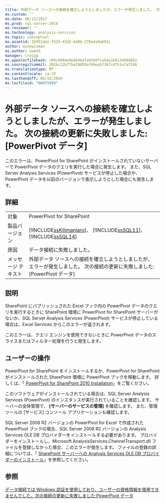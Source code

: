 ```yaml
---
title: 外部データ ソースへの接続を確立しようとしましたが、エラーが発生しました。 次の接続の更新に失敗しました:PowerPivot データ |Microsoft Docs
ms.custom: ''
ms.date: 06/13/2017
ms.prod: sql-server-2014
ms.reviewer: ''
ms.technology: analysis-services
ms.topic: conceptual
ms.assetid: 1b951da1-f62d-43d2-b40b-270a4a9ab92c
author: minewiskan
ms.author: owend
manager: craigg
ms.openlocfilehash: c09c8984e964b4bdfa93b0fcebae2e613d484892
ms.sourcegitcommit: 3026c22b7fba19059a769ea5f367c4f51efaf286
ms.translationtype: MT
ms.contentlocale: ja-JP
ms.lasthandoff: 06/15/2019
ms.locfileid: "66071950"
---
```

# <a name="an-error-occurred-during-an-attempt-to-establish-a-connection-to-the-external-data-source-the-following-connections-failed-to-refresh-powerpivot-data"></a>外部データ ソースへの接続を確立しようとしましたが、エラーが発生しました。 次の接続の更新に失敗しました:[PowerPivot データ]
  このエラーは、PowerPivot for SharePoint がインストールされていないサーバーで PowerPivot データのクエリを実行した場合に発生します。 また、SQL Server Analysis Services (PowerPivot) サービスが停止した場合や、PowerPivot データを以前のバージョンで表示しようとした場合にも発生します。  
  
## <a name="details"></a>詳細  
  
|||  
|-|-|  
|対象|PowerPivot for SharePoint|  
|製品バージョン|[!INCLUDE[ssKilimanjaro](../../includes/sskilimanjaro-md.md)]、 [!INCLUDE[ssSQL11](../../includes/sssql11-md.md)]、 [!INCLUDE[ssSQL14](../../includes/sssql14-md.md)]|  
|原因|データ接続に失敗しました。|  
|メッセージ テキスト|外部データ ソースへの接続を確立しようとしましたが、エラーが発生しました。 次の接続の更新に失敗しました:[PowerPivot データ]|  
  
## <a name="explanation"></a>説明  
 SharePoint にパブリッシュされた Excel ブック内の PowerPivot データのクエリを実行するときに SharePoint 環境に PowerPivot for SharePoint サーバーがないか、SQL Server Analysis Services (PowerPivot) サービスが停止している場合は、Excel Services からこのエラーが返されます。  
  
 このエラーは、クエリ エンジンを使用できないときに PowerPivot データのスライスまたはフィルター処理を行うと発生します。  
  
## <a name="user-action"></a>ユーザーの操作  
 PowerPivot for SharePoint をインストールするか、PowerPivot for SharePoint がインストールされた SharePoint 環境に PowerPivot ブックを移動します。 詳しくは、「 [PowerPivot for SharePoint 2010 Installation](../../sql-server/install/powerpivot-for-sharepoint-2010-installation.md)」をご覧ください。  
  
 このソフトウェアがインストールされている場合は、SQL Server Analysis Services (PowerPivot) のインスタンスが実行されていることを確認します。 サーバーの全体管理で、 **[サーバーのサービスの管理]** を確認します。 また、管理ツールの [サービス] コンソール アプリケーションも確認します。  
  
 SQL Server 2008 R2 バージョンの PowerPivot for Excel で作成された PowerPivot ブックの場合、SQL Server 2008 R2 バージョンの Analysis Services OLE DB プロバイダーをインストールする必要があります。 プロバイダーをインストールし、Microsoft.AnalysisServices.ChannelTransport.dll ファイルを登録しなかった場合、このエラーが発生します。 ファイルの登録の詳細については、「 [SharePoint サーバーへの Analysis Services OLE DB プロバイダーのインストール](../../sql-server/install/install-the-analysis-services-ole-db-provider-on-sharepoint-servers.md)」を参照してください。  
  
## <a name="see-also"></a>参照  
 [データ接続では Windows 認証を使用しており、ユーザーの資格情報を借用できませんでした。次の接続の更新に失敗しました:PowerPivot データ](the-data-connection-user-could-not-be-delegated.md)  
  
  
